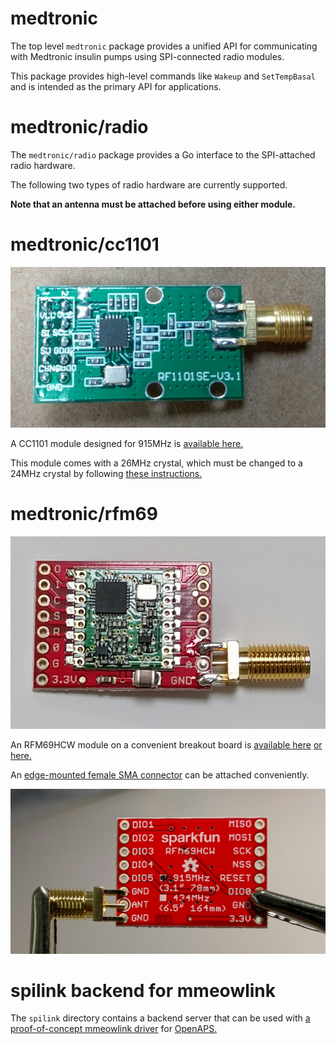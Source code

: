# medtronic

The top level `medtronic` package provides a unified API for
communicating with Medtronic insulin pumps using SPI-connected radio
modules.

This package provides high-level commands like `Wakeup` and `SetTempBasal`
and is intended as the primary API for applications.

# medtronic/radio

The `medtronic/radio` package provides a Go interface to
the SPI-attached radio hardware.

The following two types of radio hardware are currently supported.

**Note that an antenna must be attached before using either module.**

# medtronic/cc1101

![cc1101 module](images/cc1101.png)

A CC1101 module designed for 915MHz
is [available here.](http://www.elechouse.com/elechouse/index.php?main_page=product_info&products_id=2148)

This module comes with a 26MHz crystal, which must be changed to a 24MHz crystal
by following [these instructions.](https://github.com/ps2/rileylink/wiki/Upgrading-to-a-24MHz-crystal)

# medtronic/rfm69

![rfm69hcw module](images/rfm69.png)

An RFM69HCW module on a convenient breakout board
is [available here](https://www.adafruit.com/products/3070)
[or here.](https://www.sparkfun.com/products/12775)

An [edge-mounted female SMA connector](https://www.amazon.com/gp/product/B006Z95LVI)
can be attached conveniently.

![rmf69 antenna](images/rfm69_sma.png)

# spilink backend for mmeowlink

The `spilink` directory contains a backend server that can be used with
[a proof-of-concept mmeowlink driver](https://github.com/ecc1/mmeowlink/tree/spilink)
for [OpenAPS.](https://openaps.org)
